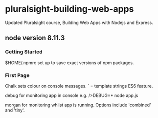 # pluralsight-building-web-apps
Updated Pluralsight course, Building Web Apps with Nodejs and Express.

## node version 8.11.3

### Getting Started

$HOME/.npmrc set up to save exact versions of npm packages.

### First Page

Chalk sets colour on console messages.
` = template strings ES6 feature.

debug for monitoring app in console e.g. />DEBUG=* node app.js

morgan for monitoring whilst app is running. Options include 'combined' and 'tiny'.